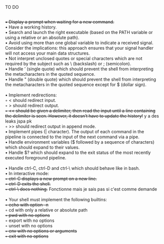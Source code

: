 TO DO   <br> <br>


~~• Display a prompt when waiting for a new command.~~ <br>
• Have a working history.<br>
• Search and launch the right executable (based on the PATH variable or using a
relative or an absolute path).<br>
• Avoid using more than one global variable to indicate a received signal. Consider
the implications: this approach ensures that your signal handler will not access your
main data structures.<br>
• Not interpret unclosed quotes or special characters which are not required by the
subject such as \ (backslash) or ; (semicolon).<br>
• Handle ’ (single quote) which should prevent the shell from interpreting the metacharacters in the quoted sequence.<br>
• Handle " (double quote) which should prevent the shell from interpreting the metacharacters in the quoted sequence except for $ (dollar sign).<br><br>
• Implement redirections:<br>
◦ < should redirect input.<br>
◦ > should redirect output.<br>
~~◦ << should be given a delimiter, then read the input until a line containing the
delimiter is seen. However, it doesn’t have to update the history!~~ y a des leaks jspa pk <br>
◦ >> should redirect output in append mode.<br>
• Implement pipes (| character). The output of each command in the pipeline is
connected to the input of the next command via a pipe.<br>
• Handle environment variables ($ followed by a sequence of characters) which
should expand to their values.<br>
• Handle $? which should expand to the exit status of the most recently executed
foreground pipeline.<br><br>
• Handle ctrl-C, ctrl-D and ctrl-\ which should behave like in bash.<br>
• In interactive mode:<br>
~~◦ ctrl-C displays a new prompt on a new line.~~ <br>
~~◦ ctrl-D exits the shell.~~ <br>
~~◦ ctrl-\ does nothing.~~  Fonctionne mais je sais pas si c'est comme demande <br><br>
• Your shell must implement the following builtins:<br>
~~◦ echo with option -n~~<br>
◦ cd with only a relative or absolute path<br>
~~◦ pwd with no options~~ <br>
◦ export with no options<br>
◦ unset with no options<br>
~~◦ env with no options or arguments~~ <br>
~~◦ exit with no options~~ <br>
